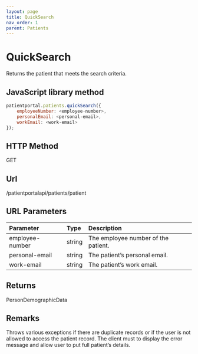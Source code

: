 ```yaml
---
layout: page
title: QuickSearch
nav_order: 1
parent: Patients
---
```


# QuickSearch

Returns the patient that meets the search criteria.

## JavaScript library method

```javascript
patientportal.patients.quickSearch({
    employeeNumber: <employee-number>,
    personalEmail: <personal-email>,
    workEmail: <work-email>
});
```

## HTTP Method

GET

## ****Url****

/patientportalapi/patients/patient

## URL Parameters

| Parameter | Type   | Description                                                 |
|:----------|:-------|:------------------------------------------------------------|
| employee-number | string | The employee number of the patient. |
| personal-email | string | The patient’s personal email. |
| work-email | string | The patient’s work email. |

## Returns

PersonDemographicData

## Remarks

Throws various exceptions if there are duplicate records or if the user is not allowed to access the patient record. The client must to display the error message and allow user to put full patient’s details.
